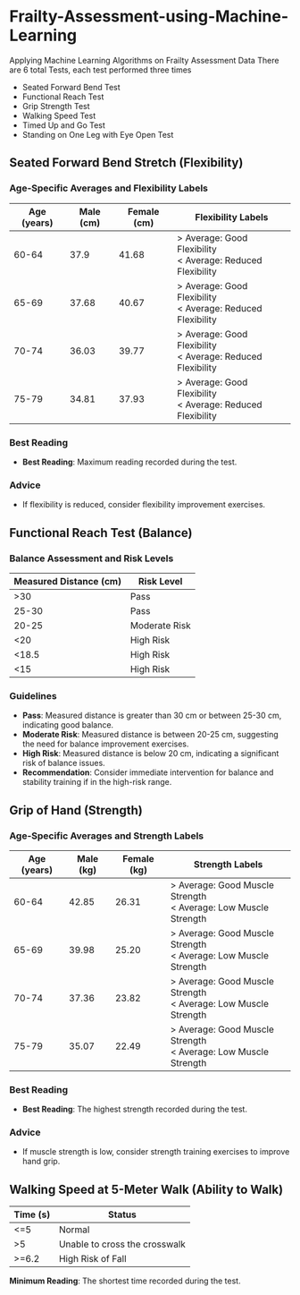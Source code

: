 # Frailty-Assessment-using-Machine-Learning
Applying Machine Learning Algorithms on Frailty Assessment Data
There are 6 total Tests, each test performed three times
- Seated Forward Bend Test
- Functional Reach Test
- Grip Strength Test
- Walking Speed Test
- Timed Up and Go Test
- Standing on One Leg with Eye Open Test


## Seated Forward Bend Stretch (Flexibility)

### Age-Specific Averages and Flexibility Labels
| Age (years) | Male (cm) | Female (cm) | Flexibility Labels                    |
|-------------|-----------|-------------|---------------------------------------|
| 60-64       | 37.9      | 41.68       | > Average: Good Flexibility <br> < Average: Reduced Flexibility |
| 65-69       | 37.68     | 40.67       | > Average: Good Flexibility <br> < Average: Reduced Flexibility |
| 70-74       | 36.03     | 39.77       | > Average: Good Flexibility <br> < Average: Reduced Flexibility |
| 75-79       | 34.81     | 37.93       | > Average: Good Flexibility <br> < Average: Reduced Flexibility |

### Best Reading
- **Best Reading**: Maximum reading recorded during the test.

### Advice
- If flexibility is reduced, consider flexibility improvement exercises.

## Functional Reach Test (Balance)

### Balance Assessment and Risk Levels
| Measured Distance (cm) | Risk Level         |
|-------------------------|--------------------|
| >30                    | Pass              |
| 25-30                  | Pass              |
| 20-25                  | Moderate Risk     |
| <20                    | High Risk         |
| <18.5                  | High Risk         |
| <15                    | High Risk         |

### Guidelines
- **Pass**: Measured distance is greater than 30 cm or between 25-30 cm, indicating good balance.
- **Moderate Risk**: Measured distance is between 20-25 cm, suggesting the need for balance improvement exercises.
- **High Risk**: Measured distance is below 20 cm, indicating a significant risk of balance issues.
- **Recommendation**: Consider immediate intervention for balance and stability training if in the high-risk range.


## Grip of Hand (Strength)

### Age-Specific Averages and Strength Labels
| Age (years) | Male (kg) | Female (kg) | Strength Labels                    |
|-------------|-----------|-------------|------------------------------------|
| 60-64       | 42.85     | 26.31       | > Average: Good Muscle Strength <br> < Average: Low Muscle Strength |
| 65-69       | 39.98     | 25.20       | > Average: Good Muscle Strength <br> < Average: Low Muscle Strength |
| 70-74       | 37.36     | 23.82       | > Average: Good Muscle Strength <br> < Average: Low Muscle Strength |
| 75-79       | 35.07     | 22.49       | > Average: Good Muscle Strength <br> < Average: Low Muscle Strength |

### Best Reading
- **Best Reading**: The highest strength recorded during the test.

### Advice
- If muscle strength is low, consider strength training exercises to improve hand grip.

## Walking Speed at 5-Meter Walk (Ability to Walk)
| Time (s)   | Status                                      |
|------------|---------------------------------------------|
| <=5        | Normal                                      |
| >5         | Unable to cross the crosswalk              |
| >=6.2      | High Risk of Fall                          |

**Minimum Reading**: The shortest time recorded during the test.

